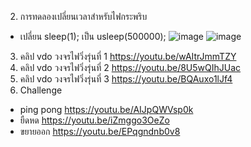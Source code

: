 2. การทดลองเปลี่ยนเวลาสำหรับไฟกระพริบ
- เปลี่ยน sleep(1); เป็น usleep(500000);
![image](https://github.com/PiyatidaPh/Special-Topics-Computer-2023-LabSheet-02/assets/115066285/ba1c6f69-0654-4840-a2fc-216bf63f8ace)
![image](https://github.com/PiyatidaPh/Special-Topics-Computer-2023-LabSheet-02/assets/115066285/cbec1c7f-a77b-4f21-b855-8a482871eecf)
3. คลิป vdo วงจรไฟวิ่งรุ่นที่ 1
  https://youtu.be/wAItrJmmTZY
4. คลิป vdo วงจรไฟวิ่งรุ่นที่ 2
  https://youtu.be/8U5wQIhJUac
5. คลิป vdo วงจรไฟวิ่งรุ่นที่ 3
  https://youtu.be/BQAuxo1lJf4
6. Challenge
  - ping pong
 https://youtu.be/AIJpQWVsp0k
  - ยืดหด
 https://youtu.be/iZmggo3OeZo
  - ขยายออก
 https://youtu.be/EPqgndnb0v8
